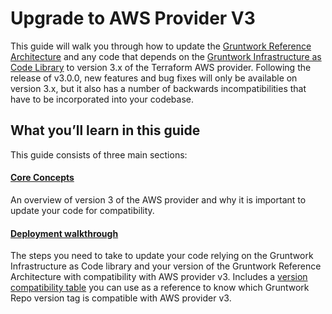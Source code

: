 # Upgrade to AWS Provider V3

This guide will walk you through how to update the [Gruntwork Reference
Architecture](https://gruntwork.io/reference-architecture/) and any code that depends on the
[Gruntwork Infrastructure as Code Library](https://gruntwork.io/infrastructure-as-code-library/) to version 3.x of the
Terraform AWS provider. Following the release of v3.0.0, new features and bug fixes will only be available on version
3.x, but it also has a number of backwards incompatibilities that have to be incorporated into your codebase.

## What you’ll learn in this guide

This guide consists of three main sections:

<div className="dlist">

#### [Core Concepts](core-concepts.md)

An overview of version 3 of the AWS provider and why it is important to update
your code for compatibility.

#### [Deployment walkthrough](deployment-walkthrough.md)

The steps you need to take to update your code relying on the Gruntwork
Infrastructure as Code library and your version of the Gruntwork Reference
Architecture with compatibility with AWS provider v3. Includes a [version
compatibility table](deployment-walkthrough.md#version-compatibility-table) you can use as a reference to know
which Gruntwork Repo version tag is compatible with AWS provider v3.

</div>


<!-- ##DOCS-SOURCER-START
{"sourcePlugin":"Local File Copier","hash":"d893235577f4c44c0b19f7f0eed0a15d"}
##DOCS-SOURCER-END -->
